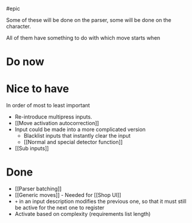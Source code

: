 #epic 

Some of these will be done on the parser, some will be done on the character.

All of them have something to do with which move starts when

# Do now

# Nice to have
In order of most to least important
- Re-introduce multipress inputs.
- [[Move activation autocorrection]]
-  Input could be made into a more complicated version
	- Blacklist inputs that instantly clear the input
	- [[Normal and special detector function]]
- [[Sub inputs]]

# Done
- [[Parser batching]]
- [[Generic moves]] - Needed for [[Shop UI]]
- `+` in an input description modifies the previous one, so that it must still be active for the next one to register
- Activate based on complexity (requirements list length)
